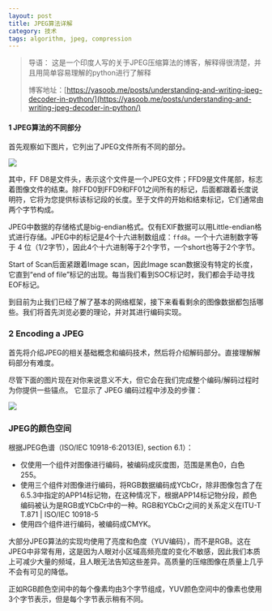 ```yaml
---
layout: post
title: JPEG算法详解
category: 技术
tags: algorithm, jpeg, compression
---
```


> 导语： 这是一个印度人写的关于JPEG压缩算法的博客，解释得很清楚，并且用简单容易理解的python进行了解释
>
> 博客地址：[https://yasoob.me/posts/understanding-and-writing-jpeg-decoder-in-python/](https://yasoob.me/posts/understanding-and-writing-jpeg-decoder-in-python/)

#### 1 JPEG算法的不同部分

首先观察如下图片，它列出了JPEG文件所有不同的部分。

![](https://d33wubrfki0l68.cloudfront.net/bdc1363abbd5744200ec5283d4154e55143df86c/8c624/images/decoding_jpeg/jpegrgb_dissected.png)

其中，FF D8是文件头，表示这个文件是一个JPEG文件；FFD9是文件尾部，标志着图像文件的结束。除FFD0到FFD9和FF01之间所有的标记，后面都跟着长度说明符，它将为您提供标该标记段的长度。至于文件的开始和结束标记，它们通常由两个字节构成。

JPEG中数据的存储格式是big-endian格式。仅有EXIF数据可以用Little-endian格式进行存储。JPEG中的标记是4个十六进制数组成：`ffd8`。一个十六进制数字等于 4 位（1/2字节），因此4个十六进制等于2个字节，一个short也等于2个字节。

Start of Scan后面紧跟着Image scan，因此Image scan数据没有特定的长度，它直到“end of file”标记的出现。每当我们看到SOC标记时，我们都会手动寻找EOF标记。

到目前为止我们已经了解了基本的网络框架，接下来看看剩余的图像数据都包括哪些。我们将首先浏览必要的理论，并对其进行编码实现。

### 2 Encoding a JPEG

首先将介绍JPEG的相关基础概念和编码技术，然后将介绍解码部分。直接理解解码部分有难度。

尽管下面的图片现在对你来说意义不大，但它会在我们完成整个编码/解码过程时为你提供一些锚点。 它显示了 JPEG 编码过程中涉及的步骤：

![](https://d33wubrfki0l68.cloudfront.net/7237dd0093b6a8070b2c927673fd73bc797561d2/33b0a/images/decoding_jpeg/encoding.png)

### JPEG的颜色空间

根据JPEG色谱（ISO/IEC 10918-6:2013(E), section 6.1）：

+ 仅使用一个组件对图像进行编码，被编码成灰度图，范围是黑色0，白色255。
+ 使用三个组件对图像进行编码，将RGB数据编码成YCbCr，除非图像包含了在6.5.3中指定的APP14标记物，在这种情况下，根据APP14标记物分段，颜色编码被认为是RGB或YCbCr中的一种。RGB和YCbCr之间的关系定义在ITU-T T.871 | ISO/IEC 10918-5
+ 使用四个组件进行编码，被编码成CMYK。

大部分JPEG算法的实现均使用了亮度和色度（YUV编码），而不是RGB。这在JPEG中非常有用，这是因为人眼对小区域高频亮度的变化不敏感，因此我们本质上可减少大量的频域，且人眼无法告知这些差异。高质量的压缩图像在质量上几乎不会有可见的降低。

正如RGB颜色空间中的每个像素均由3个字节组成，YUV颜色空间中的像素也使用3个字节表示，但是每个字节表示稍有不同。